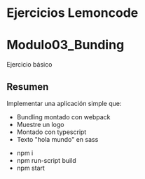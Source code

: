 # Ejercicios Lemoncode

# Modulo03_Bunding

Ejercicio básico

## Resumen

Implementar una aplicación simple que:

* Bundling montado con webpack
* Muestre un logo
* Montado con typescript
* Texto "hola mundo" en sass

- npm i
- npm run-script build
- npm start